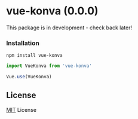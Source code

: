 # vue-konva (0.0.0)

This package is in development - check back later!

### Installation
```npm
npm install vue-konva
```

```javascript
import VueKonva from 'vue-konva'

Vue.use(VueKonva)
```

## License
[MIT](LICENSE) License
